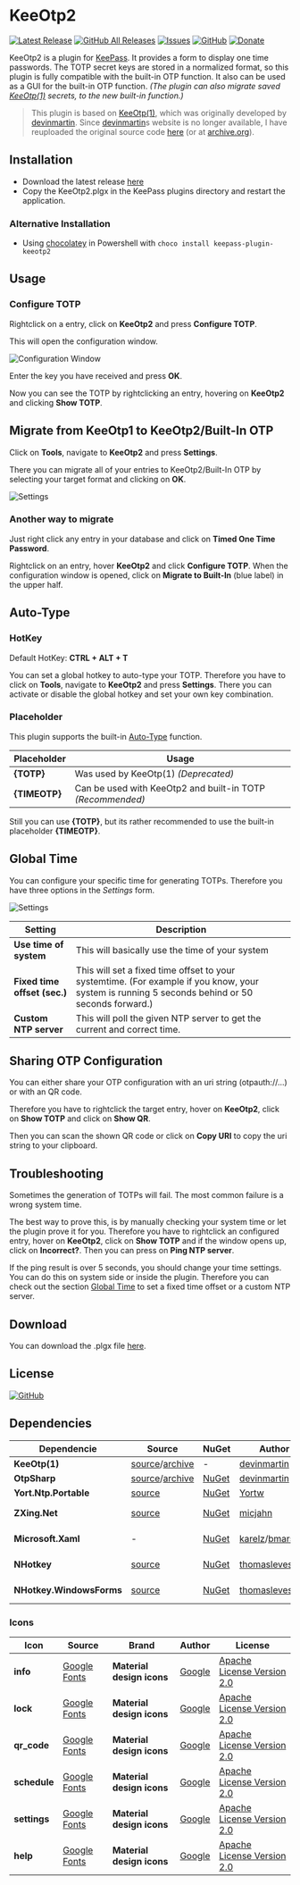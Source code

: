 # KeeOtp2
[![Latest Release](https://img.shields.io/github/v/release/tiuub/KeeOtp2)](https://github.com/tiuub/KeeOtp2/releases/latest)
[![GitHub All Releases](https://img.shields.io/github/downloads/tiuub/KeeOtp2/total)](https://github.com/tiuub/KeeOtp2/releases/latest)
[![Issues](https://img.shields.io/github/issues/tiuub/KeeOtp2)](https://github.com/tiuub/KeeOtp2/issues)
[![GitHub](https://img.shields.io/github/license/tiuub/KeeOtp2)](https://github.com/tiuub/KeeOtp2/blob/master/LICENSE)
[![Donate](https://img.shields.io/badge/Donate-PayPal-green.svg)](https://www.paypal.com/cgi-bin/webscr?cmd=_s-xclick&hosted_button_id=5F5QB7744AD5G&source=url)


KeeOtp2 is a plugin for [KeePass](http://keepass.info). It provides a form to display one time passwords. The TOTP secret keys are stored in a normalized format, so this plugin is fully compatible with the built-in OTP function. It also can be used as a GUI for the built-in OTP function. *(The plugin can also migrate saved [KeeOtp(1)](https://github.com/tiuub/KeeOtpMirror) secrets, to the new built-in function.)*

> This plugin is based on [KeeOtp(1)](https://github.com/tiuub/KeeOtpMirror), which was originally developed by [devinmartin](https://bitbucket.org/devinmartin). Since [devinmartin](https://bitbucket.org/devinmartin)s website is no longer available, I have reuploaded the original source code [here](https://github.com/tiuub/KeeOtpMirror) (or at [archive.org](http://web.archive.org/web/20200621144226/https://bitbucket.org/devinmartin/keeotp/wiki/Home)).

## Installation

 - Download the latest release [here](https://github.com/tiuub/KeeOtp2/releases/latest)
 - Copy the KeeOtp2.plgx in the KeePass plugins directory and restart the application.

### Alternative Installation

- Using [chocolatey](https://chocolatey.org/) in Powershell with `choco install keepass-plugin-keeotp2`



## Usage

### Configure TOTP

Rightclick on a entry, click on **KeeOtp2** and press **Configure TOTP**.

This will open the configuration window.

![Configuration Window](Screenshots/screenshot-1.jpg)

Enter the key you have received and press **OK**.

Now you can see the TOTP by rightclicking an entry, hovering on **KeeOtp2** and clicking **Show TOTP**.



## Migrate from KeeOtp1 to KeeOtp2/Built-In OTP

Click on **Tools**, navigate to **KeeOtp2** and press **Settings**.

There you can migrate all of your entries to KeeOtp2/Built-In OTP by selecting your target format and clicking on **OK**.

![Settings](Screenshots/screenshot-2.jpg)


### Another way to migrate

Just right click any entry in your database and click on **Timed One Time Password**.

Rightclick on an entry, hover **KeeOtp2** and click **Configure TOTP**. When the configuration window is opened, click on **Migrate to Built-In** (blue label) in the upper half.



## Auto-Type


### HotKey
Default HotKey: **CTRL + ALT + T**

You can set a global hotkey to auto-type your TOTP.
Therefore you have to click on **Tools**, navigate to **KeeOtp2** and press **Settings**.
There you can activate or disable the global hotkey and set your own key combination.


### Placeholder

This plugin supports the built-in [Auto-Type](https://keepass.info/help/base/autotype.html) function.

Placeholder | Usage
--- | ---
**{TOTP}** | Was used by KeeOtp(1) *(Deprecated)*
**{TIMEOTP}** | Can be used with KeeOtp2 and built-in TOTP *(Recommended)*

Still you can use **{TOTP}**, but its rather recommended to use the built-in placeholder **{TIMEOTP}**.



## Global Time

You can configure your specific time for generating TOTPs. Therefore you have three options in the *Settings* form.

![Settings](Screenshots/screenshot-2.jpg)

Setting | Description
--- | ---
**Use time of system** | This will basically use the time of your system
**Fixed time offset (sec.)** | This will set a fixed time offset to your systemtime. (For example if you know, your system is running 5 seconds behind or 50 seconds forward.)
**Custom NTP server** | This will poll the given NTP server to get the current and correct time.



## Sharing OTP Configuration

You can either share your OTP configuration with an uri string (otpauth://...) or with an QR code.

Therefore you have to rightclick the target entry, hover on **KeeOtp2**, click on **Show TOTP** and click on **Show QR**.

Then you can scan the shown QR code or click on **Copy URI** to copy the uri string to your clipboard.



## Troubleshooting

Sometimes the generation of TOTPs will fail. The most common failure is a wrong system time.

The best way to prove this, is by manually checking your system time or let the plugin prove it for you.
Therefore you have to rightclick an configured entry, hover on **KeeOtp2**, click on **Show TOTP** and if the window opens up, click on **Incorrect?**. 
Then you can press on **Ping NTP server**.

If the ping result is over 5 seconds, you should change your time settings. You can do this on system side or inside the plugin.
Therefore you can check out the section [Global Time](#global-time) to set a fixed time offset or a custom NTP server.



## Download

You can download the .plgx file [here](https://github.com/tiuub/KeeOtp2/releases/latest).



## License

[![GitHub](https://img.shields.io/github/license/tiuub/KeeOtp2)](https://github.com/tiuub/KeeOtp2/blob/master/LICENSE)



## Dependencies

Dependencie | Source | NuGet | Author | License
--- | --- | --- | --- | ---
**KeeOtp(1)** | [source](https://github.com/tiuub/KeeOtpMirror)/[archive](http://web.archive.org/web/20200621144226/https://bitbucket.org/devinmartin/keeotp/wiki/Home) | - | [devinmartin](https://bitbucket.org/devinmartin) | [MIT](https://github.com/tiuub/KeeOtp2/blob/master/Dependencies/KeeOtp/LICENSE)
**OtpSharp** | [source](https://bitbucket.org/devinmartin/otp-sharp/wiki/Home)/[archive](http://web.archive.org/web/20200805171740/https://bitbucket.org/devinmartin/otp-sharp/wiki/Home) | [NuGet](https://www.nuget.org/packages/OtpSharp/) | [devinmartin](https://bitbucket.org/devinmartin) | [MIT](https://github.com/tiuub/KeeOtp2/blob/master/Dependencies/OtpSharp/LICENSE)
**Yort.Ntp.Portable** | [source](https://github.com/Yortw/Yort.Ntp) | [NuGet](https://www.nuget.org/packages/Yort.Ntp.Portable/) | [Yortw](https://github.com/Yortw) | [MIT](https://github.com/tiuub/KeeOtp2/blob/master/Dependencies/Yort.Ntp.Portable/LICENSE)
**ZXing.Net** | [source](https://github.com/micjahn/ZXing.Net/) | [NuGet](https://www.nuget.org/packages/ZXing.Net/) | [micjahn](https://github.com/micjahn/) | [Apache 2.0](https://github.com/tiuub/KeeOtp2/blob/master/Dependencies/ZXing.Net/LICENSE)
**Microsoft.Xaml** | - | [NuGet](https://packages.nuget.org/packages/Microsoft.Xaml/) | [karelz](https://packages.nuget.org/profiles/karelz)/[bmarshall](https://packages.nuget.org/profiles/bmarshall) | Not given
**NHotkey** | [source](https://github.com/thomaslevesque/NHotkey) | [NuGet](https://www.nuget.org/packages/NHotkey/) | [thomaslevesque](https://github.com/thomaslevesque) | [Apache 2.0](https://github.com/tiuub/KeeOtp2/blob/master/Dependencies/NHotkey/LICENSE)
**NHotkey.WindowsForms** | [source](https://github.com/thomaslevesque/NHotkey) | [NuGet](https://www.nuget.org/packages/NHotkey.WindowsForms/) | [thomaslevesque](https://github.com/thomaslevesque) | [Apache 2.0](https://github.com/tiuub/KeeOtp2/blob/master/Dependencies/NHotkey.WindowsForms/LICENSE)


### Icons

Icon | Source | Brand | Author | License
--- | --- | --- | --- | ---
**info** | [Google Fonts](https://material.io/resources/icons/?icon=info&style=baseline) | **Material design icons** | [Google](https://about.google) | [Apache License Version 2.0](https://github.com/tiuub/KeeOtp2/blob/master/Dependencies/MaterialDesignIcons/LICENSE)
**lock** | [Google Fonts](https://material.io/resources/icons/?icon=lock&style=baseline) | **Material design icons** | [Google](https://about.google) | [Apache License Version 2.0](https://github.com/tiuub/KeeOtp2/blob/master/Dependencies/MaterialDesignIcons/LICENSE)
**qr_code** | [Google Fonts](https://material.io/resources/icons/?icon=qr_code&style=baseline) | **Material design icons** | [Google](https://about.google) | [Apache License Version 2.0](https://github.com/tiuub/KeeOtp2/blob/master/Dependencies/MaterialDesignIcons/LICENSE)
**schedule** | [Google Fonts](https://material.io/resources/icons/?icon=schedule&style=baseline) | **Material design icons** | [Google](https://about.google) | [Apache License Version 2.0](https://github.com/tiuub/KeeOtp2/blob/master/Dependencies/MaterialDesignIcons/LICENSE)
**settings** | [Google Fonts](https://material.io/resources/icons/?icon=settings&style=baseline) | **Material design icons** | [Google](https://about.google) | [Apache License Version 2.0](https://github.com/tiuub/KeeOtp2/blob/master/Dependencies/MaterialDesignIcons/LICENSE)
**help** | [Google Fonts](https://material.io/resources/icons/?icon=help&style=baseline) | **Material design icons** | [Google](https://about.google) | [Apache License Version 2.0](https://github.com/tiuub/KeeOtp2/blob/master/Dependencies/MaterialDesignIcons/LICENSE)
